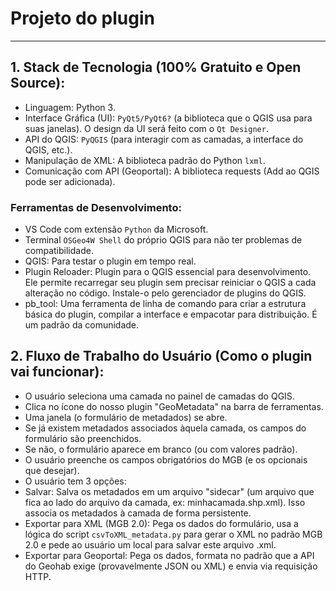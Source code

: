 # Projeto do plugin
---
## 1. Stack de Tecnologia (100% Gratuito e Open Source):
- Linguagem: Python 3.
- Interface Gráfica (UI): `PyQt5/PyQt6?` (a biblioteca que o QGIS usa para suas janelas). O design da UI será feito com o `Qt Designer`.
- API do QGIS: `PyQGIS` (para interagir com as camadas, a interface do QGIS, etc.).
- Manipulação de XML: A biblioteca padrão do Python `lxml`.
- Comunicação com API (Geoportal): A biblioteca requests (Add ao QGIS pode ser adicionada).

### Ferramentas de Desenvolvimento:
- VS Code com extensão `Python` da Microsoft.
- Terminal `OSGeo4W Shell` do próprio QGIS para não ter problemas de compatibilidade.
- QGIS: Para testar o plugin em tempo real.
- Plugin Reloader: Plugin para o QGIS essencial para desenvolvimento. Ele permite recarregar seu plugin sem precisar reiniciar o QGIS a cada alteração no código. Instale-o pelo gerenciador de plugins do QGIS.
- pb_tool: Uma ferramenta de linha de comando para criar a estrutura básica do plugin, compilar a interface e empacotar para distribuição. É um padrão da comunidade.

## 2. Fluxo de Trabalho do Usuário (Como o plugin vai funcionar):
- O usuário seleciona uma camada no painel de camadas do QGIS.
- Clica no ícone do nosso plugin "GeoMetadata" na barra de ferramentas.
- Uma janela (o formulário de metadados) se abre.
- Se já existem metadados associados àquela camada, os campos do formulário são preenchidos.
- Se não, o formulário aparece em branco (ou com valores padrão).
- O usuário preenche os campos obrigatórios do MGB (e os opcionais que desejar).
- O usuário tem 3 opções:
- Salvar: Salva os metadados em um arquivo "sidecar" (um arquivo que fica ao lado do arquivo da camada, ex: minhacamada.shp.xml). Isso associa os metadados à camada de forma persistente.
- Exportar para XML (MGB 2.0): Pega os dados do formulário, usa a lógica do script `csvToXML_metadata.py` para gerar o XML no padrão MGB 2.0 e pede ao usuário um local para salvar este arquivo .xml.
- Exportar para Geoportal: Pega os dados, formata no padrão que a API do Geohab exige (provavelmente JSON ou XML) e envia via requisição HTTP.
